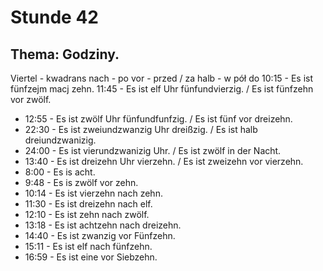# Stunde 42
## Thema: Godziny.
Viertel - kwadrans
nach - po
vor - przed / za
halb - w pół do
10:15 - Es ist fünfzejm macj zehn.
11:45 - Es ist elf Uhr fünfundvierzig. / Es ist fünfzehn vor zwölf.
- 12:55 - Es ist zwölf Uhr fünfundfunfzig. / Es ist fünf vor dreizehn.
- 22:30 - Es ist zweiundzwanzig Uhr dreißzig. / Es ist halb dreiundzwanizig.
- 24:00 - Es ist vierundzwanizig Uhr. / Es ist zwölf in der Nacht.
- 13:40 - Es ist dreizehn Uhr vierzehn. / Es ist zweizehn vor vierzehn.
- 8:00 - Es is acht.
- 9:48 - Es is zwölf vor zehn.
- 10:14 - Es ist vierzehn nach zehn.
- 11:30 - Es ist dreizehn nach elf.
- 12:10 - Es ist zehn nach zwölf.
- 13:18 - Es ist achtzehn nach dreizehn.
- 14:40 - Es ist zwanzig vor Fünfzehn.
- 15:11 - Es ist elf nach fünfzehn.
- 16:59 - Es ist eine vor Siebzehn.
